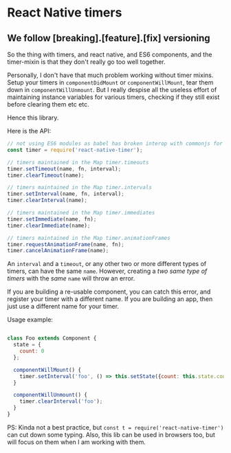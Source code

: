 # React Native timers
## We follow [breaking].[feature].[fix] versioning


So the thing with timers, and react native, and ES6 components, and the timer-mixin is that
they don't really go too well together.

Personally, I don't have that much problem working without timer mixins. Setup your timers in `componentDidMount` or
`componentWillMount`, tear them down in `componentWillUnmount`. But I really despise all the useless effort of maintaining
instance variables for various timers, checking if they still exist before clearing them etc etc.

Hence this library.

Here is the API:

```js
// not using ES6 modules as babel has broken interop with commonjs for defaults
const timer = require('react-native-timer');

// timers maintained in the Map timer.timeouts
timer.setTimeout(name, fn, interval);
timer.clearTimeout(name);

// timers maintained in the Map timer.intervals
timer.setInterval(name, fn, interval);
timer.clearInterval(name);

// timers maintained in the Map timer.immediates
timer.setImmediate(name, fn);
timer.clearImmediate(name);

// timers maintained in the Map timer.animationFrames
timer.requestAnimationFrame(name, fn);
timer.cancelAnimationFrame(name);

```

An `interval` and a `timeout`, or any other two or more different types of timers, can have the same `name`.
However, creating a *two same type of timers* with the *same* `name` will throw an error.

If you are building a re-usable component, you can catch this error, and register your timer with a different name.
If you are building an app, then just use a different name for your timer.

Usage example:

```js

class Foo extends Component {
  state = {
    count: 0
  };

  componentWillMount() {
    timer.setInterval('foo', () => this.setState({count: this.state.count+1}), 1000);
  }

  componentWillUnmount() {
    timer.clearInterval('foo');
  }
}

```

PS: Kinda not a best practice, but `const t = require('react-native-timer')` can cut down some typing.
Also, this lib can be used in browsers too, but will focus on them when I am working with them.
